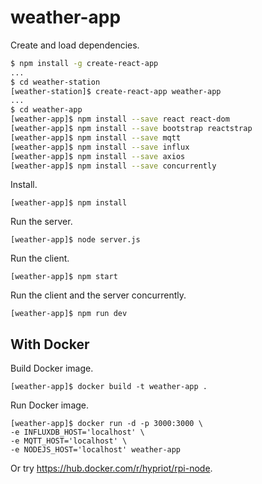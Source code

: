 
# weather-app

Create and load dependencies.

```bash
$ npm install -g create-react-app
...
$ cd weather-station
[weather-station]$ create-react-app weather-app
...
$ cd weather-app
[weather-app]$ npm install --save react react-dom
[weather-app]$ npm install --save bootstrap reactstrap
[weather-app]$ npm install --save mqtt
[weather-app]$ npm install --save influx
[weather-app]$ npm install --save axios
[weather-app]$ npm install --save concurrently 
```

Install.

```
[weather-app]$ npm install
```

Run the server.
```
[weather-app]$ node server.js
```

Run the client.
```
[weather-app]$ npm start
```

Run the client and the server concurrently.
```
[weather-app]$ npm run dev
```

## With Docker

Build Docker image.
```
[weather-app]$ docker build -t weather-app .
```

Run Docker image.
```
[weather-app]$ docker run -d -p 3000:3000 \
-e INFLUXDB_HOST='localhost' \
-e MQTT_HOST='localhost' \
-e NODEJS_HOST='localhost' weather-app
```

Or try https://hub.docker.com/r/hypriot/rpi-node.
